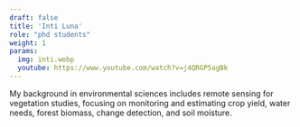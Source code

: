 ```yaml
---
draft: false
title: 'Inti Luna'
role: "phd students"
weight: 1
params:
  img: inti.webp
  youtube: https://www.youtube.com/watch?v=j4QRGP5agBk
---
```


My background in environmental sciences includes remote sensing for vegetation studies, focusing on monitoring and estimating crop yield, water needs, forest biomass, change detection, and soil moisture.